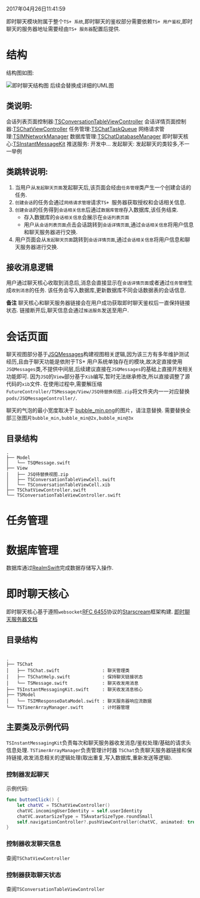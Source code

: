2017年04月26日11:41:59

即时聊天模块附属于整个`TS+ 系统`,即时聊天的鉴权部分需要依赖`TS+ 用户鉴权`,即时聊天的服务器地址需要经由`TS+ 服务器`配置后提供.

# 结构

结构图如图:

![即时聊天结构图](./image/即时聊天结构图.png)
后续会替换成详细的UML图

## 类说明:

会话列表页面控制器:[TSConversationTableViewController](#会话页面)
会话详情页面控制器:[TSChatViewController](#会话页面)
任务管理:[TSChatTaskQueue](#任务管理)
网络请求管理:[TSIMNetworkManager](#网络请求管理)
数据库管理:[TSChatDatabaseManager](#数据库管理)
即时聊天核心:[TSInstantMessageKit](#即时聊天核心)
推送服务: 开发中...
发起聊天: 发起聊天的类较多,不一一举例

## 类跳转说明:

1. 当用户从`发起聊天页面`发起聊天后,该页面会经由`任务管理`类产生一个创建会话的任务.
2. `创建会话`的任务会通过`网络请求管理`请求`TS+ `服务器获取授权和会话相关信息.
3. `创建会话`的任务得到`会话相关信息`后通过`数据库管理`存入数据库,该任务结束.
    * 存入数据库的`会话相关信息`会展示在`会话列表页面`
    * 用户从`会话列表页面`点击会话跳转到`会话详情页面`,通过`会话相关信息`将用户信息和聊天服务器进行交换.
4. 用户页面会从`发起聊天页面`跳转到`会话详情页面`,通过`会话相关信息`将用户信息和聊天服务器进行交换.

## 接收消息逻辑

用户通过聊天核心收取到消息后,消息会直接显示在`会话详情页面`或者通过`任务管理`生成`收到消息`的任务.
该任务会写入数据库,更新数据库不同会话数据表的会话信息.


**备注**
聊天核心和聊天服务器链接会在用户成功获取即时聊天鉴权后一直保持链接状态.
链接断开后,聊天信息会通过`推送服务`发送至用户.


# 会话页面

聊天视图部分基于[JSQMessages](https://github.com/jessesquires/JSQMessagesViewController)构建视图相关逻辑,因为该三方有多年维护测试经历,且由于聊天功能是依附于TS+ 用户系统单独存在的模块,故决定直接使用`JSQMessages`类,不提供中间层,后续建议直接在`JSQMessages`的基础上直接开发相关功能即可.
因为`JSQ`的`View`部分基于`Xib`编写,暂时无法继承修改,所以直接调整了源代码的`xib`文件.
在使用过程中,需要解压缩`FutureController/TSMessage/View/JSQ待替换视图.zip`将文件夹内一一对应替换`pods/JSQMessageController/`.

聊天的气泡的最小宽度取决于 [bubble_min.png](../Pods/JSQMessagesViewController/JSQMessagesViewController/Assets/JSQMessagesAssets.bundle/Images/bubble_min.png)的图片，请注意替换.
需要替换全部三张图片`bubble_min,bubble_min@2x,bubble_min@3x`

## 目录结构

```shell
.
├── Model
│   └── TSQMessage.swift
├── View
│   ├── JSQ待替换视图.zip
│   ├── TSConversationTableViewCell.swift
│   └── TSConversationTableViewCell.xib
├── TSChatViewController.swift
└── TSConversationTableViewController.swift

```

# 任务管理

# 数据库管理

数据库通过[RealmSwift]()完成数据存储写入操作.

# 即时聊天核心

即时聊天核心基于遵照`websocket`[RFC 6455](https://tools.ietf.org/html/rfc6455)协议的[Starscream](https://github.com/daltoniam/Starscream)框架构建.
[即时聊天服务器文档](http://www.kancloud.cn/xiew/webim?token=dEVc4Bqzr7U8)

## 目录结构

```shell

.
├── TSChat                          
│   ├── TSChat.swift                : 聊天管理类                           
│   ├── TSChatHelp.swift            : 保持聊天链接状态
│   └── TSMessage.swift             : 聊天收发用消息
├── TSInstantMessagingKit.swift     : 聊天收发消息核心
├── TSModel
│   └── TSIMResponseDataModel.swift : 聊天服务器响应流数据
└── TSTimerArrayManager.swift       : 计时器管理

```

## 主要类及示例代码

`TSInstantMessagingKit`负责每次和聊天服务器收发消息/鉴权处理/基础的请求头信息处理.
`TSTimerArrayManager`负责管理计时器
`TSChat`负责聊天服务器链接和保持链接,收发消息相关的逻辑处理(取出重复,写入数据库,重新发送等逻辑).

### 控制器发起聊天

示例代码:

```swift
func buttonClick() {
    let chatVC = TSChatViewController()
    chatVC.incomingUserIdentity = self.userIdentity
    chatVC.avatarSizeType = TSAvatarSizeType.roundSmall
    self.navigationController?.pushViewController(chatVC, animated: true)
}
```

### 控制器收发聊天信息

查阅`TSChatViewController`

### 控制器获取聊天状态

查阅`TSConversationTableViewController`
